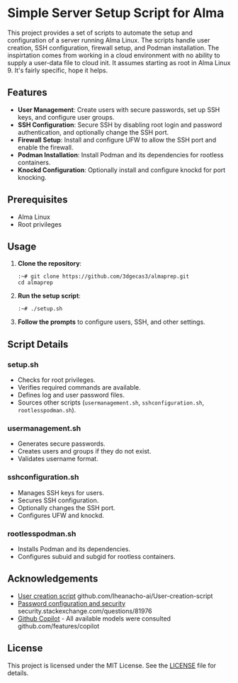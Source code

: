 # Simple Server Setup Script for Alma

This project provides a set of scripts to automate the setup and configuration of a server running Alma Linux. The scripts handle user creation, SSH configuration, firewall setup, and Podman installation. The inspirtation comes from working in a cloud environment with no ability to supply a user-data file to cloud init. It assumes starting as root in Alma Linux 9.
It's fairly specific, hope it helps.

## Features

- **User Management**: Create users with secure passwords, set up SSH keys, and configure user groups.
- **SSH Configuration**: Secure SSH by disabling root login and password authentication, and optionally change the SSH port.
- **Firewall Setup**: Install and configure UFW to allow the SSH port and enable the firewall.
- **Podman Installation**: Install Podman and its dependencies for rootless containers.
- **Knockd Configuration**: Optionally install and configure knockd for port knocking.

## Prerequisites

- Alma Linux
- Root privileges

## Usage

1. **Clone the repository**:
    ```
    :~# git clone https://github.com/3dgecas3/almaprep.git
    cd almaprep
    ```

2. **Run the setup script**:
    ```
    :~# ./setup.sh
    ```

3. **Follow the prompts** to configure users, SSH, and other settings.

## Script Details

### setup.sh

- Checks for root privileges.
- Verifies required commands are available.
- Defines log and user password files.
- Sources other scripts (`usermanagement.sh`, `sshconfiguration.sh`, `rootlesspodman.sh`).

### usermanagement.sh

- Generates secure passwords.
- Creates users and groups if they do not exist.
- Validates username format.

### sshconfiguration.sh

- Manages SSH keys for users.
- Secures SSH configuration.
- Optionally changes the SSH port.
- Configures UFW and knockd.

### rootlesspodman.sh

- Installs Podman and its dependencies.
- Configures subuid and subgid for rootless containers.

## Acknowledgements

- [User creation script](https://github.com/Iheanacho-ai/User-creation-script/blob/main/create_users.sh)
github.com/Iheanacho-ai/User-creation-script
- [Password configuration and security](https://security.stackexchange.com/questions/81976/is-this-a-secure-way-to-generate-passwords-at-the-command-line)
security.stackexchange.com/questions/81976
- [Github Copilot](https://github.com/features/copilot) - All available models were consulted
github.com/features/copilot

## License

This project is licensed under the MIT License. See the [LICENSE](LICENSE) file for details.
